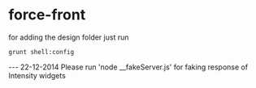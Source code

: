 force-front
===========

for adding the design folder just run

`grunt shell:config`

--- 22-12-2014
Please run 'node __fakeServer.js' for faking response of Intensity widgets